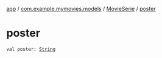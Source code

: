 [app](../../index.md) / [com.example.mymovies.models](../index.md) / [MovieSerie](index.md) / [poster](./poster.md)

# poster

`val poster: `[`String`](https://kotlinlang.org/api/latest/jvm/stdlib/kotlin/-string/index.html)